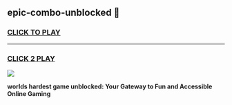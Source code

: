 
## epic-combo-unblocked 👋
<h3>
<a href="https://premium.freeplayer.one?title=epic-combo-unblocked&ref=14F">CLICK TO PLAY</a></h3>
<hr>

<h3>
<a href="https://premium.freeplayer.one?title=epic-combo-unblocked&ref=14F">CLICK 2 PLAY</a>
  
</h3>

<a href="https://premium.freeplayer.one?title=epic-combo-unblocked&ref=12F/"><img src="https://clearcache.store/games.png"></a>


**worlds hardest game unblocked: Your Gateway to Fun and Accessible Online Gaming**
